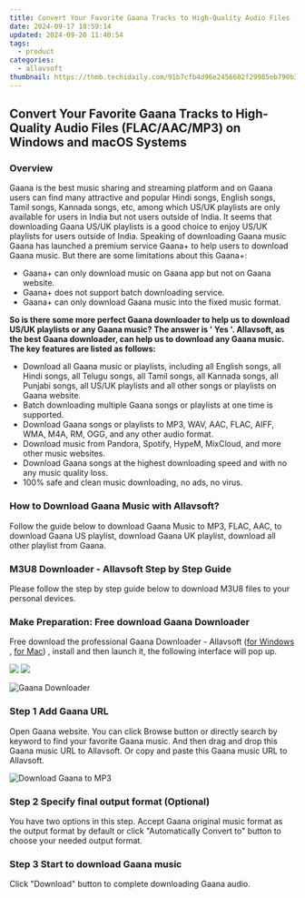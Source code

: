 ```yaml
---
title: Convert Your Favorite Gaana Tracks to High-Quality Audio Files (FLAC/AAC/MP3) on Windows and macOS Systems
date: 2024-09-17 18:59:14
updated: 2024-09-20 11:40:54
tags:
  - product
categories:
  - allavsoft
thumbnail: https://thmb.techidaily.com/91b7cfb4d96e2456602f29985eb790b38dbd8c0fc22d4f4a877755c3058adea9.jpg
---
```


## Convert Your Favorite Gaana Tracks to High-Quality Audio Files (FLAC/AAC/MP3) on Windows and macOS Systems

### Overview

Gaana is the best music sharing and streaming platform and on Gaana users can find many attractive and popular Hindi songs, English songs, Tamil songs, Kannada songs, etc, among which US/UK playlists are only available for users in India but not users outside of India. It seems that downloading Gaana US/UK playlists is a good choice to enjoy US/UK playlists for users outside of India. Speaking of downloading Gaana music Gaana has launched a premium service Gaana+ to help users to download Gaana music. But there are some limitations about this Gaana+:

* Gaana+ can only download music on Gaana app but not on Gaana website.
* Gaana+ does not support batch downloading service.
* Gaana+ can only download Gaana music into the fixed music format.

**So is there some more perfect Gaana downloader to help us to download US/UK playlists or any Gaana music? The answer is ' Yes '. Allavsoft, as the best Gaana downloader, can help us to download any Gaana music. The key features are listed as follows:**

* Download all Gaana music or playlists, including all English songs, all Hindi songs, all Telugu songs, all Tamil songs, all Kannada songs, all Punjabi songs, all US/UK playlists and all other songs or playlists on Gaana website.
* Batch downloading multiple Gaana songs or playlists at one time is supported.
* Download Gaana songs or playlists to MP3, WAV, AAC, FLAC, AIFF, WMA, M4A, RM, OGG, and any other audio format.
* Download music from Pandora, Spotify, HypeM, MixCloud, and more other music websites.
* Download Gaana songs at the highest downloading speed and with no any music quality loss.
* 100% safe and clean music downloading, no ads, no virus.

### How to Download Gaana Music with Allavsoft?

Follow the guide below to download Gaana Music to MP3, FLAC, AAC, to download Gaana US playlist, download Gaana UK playlist, download all other playlist from Gaana.

### M3U8 Downloader - Allavsoft Step by Step Guide

Please follow the step by step guide below to download M3U8 files to your personal devices.

### Make Preparation: Free download Gaana Downloader

Free download the professional Gaana Downloader - Allavsoft ([for Windows](https://tools.techidaily.com/allavsoft/products/) , [for Mac](https://tools.techidaily.com/allavsoft/products/)) , install and then launch it, the following interface will pop up.

[![](https://www.allavsoft.com/how-to/../images/how-to/free-download-win.jpg)](https://tools.techidaily.com/allavsoft/products/) [![](https://www.allavsoft.com/how-to/../images/how-to/free-download-mac.jpg)](https://tools.techidaily.com/allavsoft/products/)

![Gaana Downloader](https://www.allavsoft.com/how-to/../images/allavsoft/screen-shot-600.jpg)

### Step 1 Add Gaana URL

Open Gaana website. You can click Browse button or directly search by keyword to find your favorite Gaana music. And then drag and drop this Gaana music URL to Allavsoft. Or copy and paste this Gaana music URL to Allavsoft.

![Download Gaana to MP3](https://www.allavsoft.com/how-to/../images/how-to/download-rtmp-video/download-rtmp-video.jpg)

### Step 2 Specify final output format (Optional)

You have two options in this step. Accept Gaana original music format as the output format by default or click "Automatically Convert to" button to choose your needed output format.

### Step 3 Start to download Gaana music

Click "Download" button to complete downloading Gaana audio.

<ins class="adsbygoogle"
     style="display:block"
     data-ad-format="autorelaxed"
     data-ad-client="ca-pub-7571918770474297"
     data-ad-slot="1223367746"></ins>



<ins class="adsbygoogle"
     style="display:block"
     data-ad-client="ca-pub-7571918770474297"
     data-ad-slot="8358498916"
     data-ad-format="auto"
     data-full-width-responsive="true"></ins>
